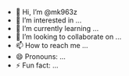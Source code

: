- 👋 Hi, I’m @mk963z
- 👀 I’m interested in ...
- 🌱 I’m currently learning ...
- 💞️ I’m looking to collaborate on ...
- 📫 How to reach me ...
- 😄 Pronouns: ...
- ⚡ Fun fact: ...

<!---
mk963z/mk963z is a ✨ special ✨ repository because its `README.md` (this file) appears on your GitHub profile.
You can click the Preview link to take a look at your changes.
--->
